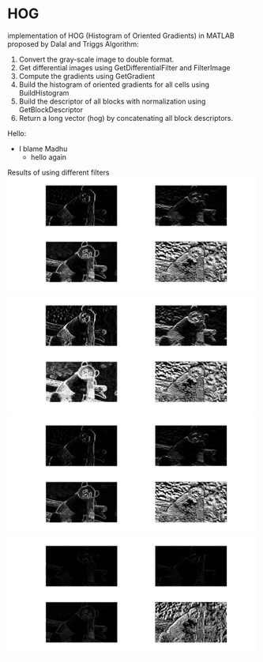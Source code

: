 # HOG
implementation of HOG (Histogram of Oriented Gradients) in MATLAB proposed by Dalal and Triggs
Algorithm:
  1. Convert the gray-scale image to double format.
  2. Get differential images using GetDifferentialFilter and FilterImage
  3. Compute the gradients using GetGradient
  4. Build the histogram of oriented gradients for all cells using BuildHistogram
  5. Build the descriptor of all blocks with normalization using GetBlockDescriptor
  6. Return a long vector (hog) by concatenating all block descriptors.

Hello:
  * I blame Madhu
    - hello again
    
Results of using different filters
![Sobel](visualization/sobel.jpg)
![Scharr](visualization/scharr.jpg)
![Prewitt](visualization/prewitt.jpg)
![Roberts](visualization/roberts.jpg)

